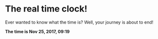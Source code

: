 # The real time clock!

Ever wanted to know what the time is? Well, your journey is about to end!

**The time is Nov 25, 2017, 09:19**